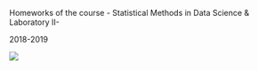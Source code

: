 Homeworks of the course - Statistical Methods in Data Science & Laboratory II- 

2018-2019

![](https://www.saperessere.com/wp-content/uploads/2013/08/logo-sapienza-new.jpg)
